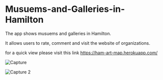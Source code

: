 # Musuems-and-Galleries-in-Hamilton

The app shows musuems and galleries in Hamilton.

It allows users to rate, comment and visit the website of organizations.

for a quick view please visit this link https://ham-art-map.herokuapp.com/

![Capture](https://user-images.githubusercontent.com/62397382/116121310-7bf2ab00-a68e-11eb-9aa0-bd3de3cfe5ee.PNG)


![Capture 2](https://user-images.githubusercontent.com/62397382/116120940-17cfe700-a68e-11eb-9802-323df339100c.PNG)


